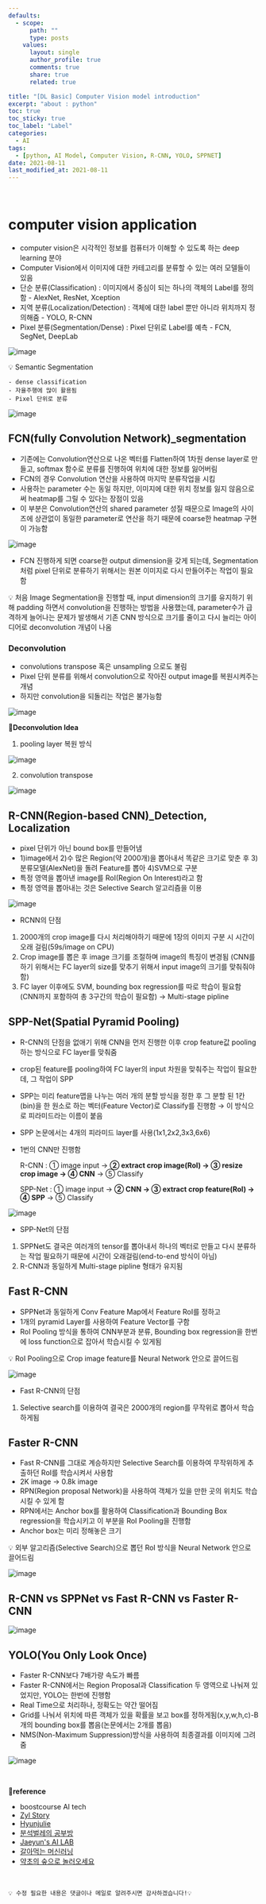 ```yaml
---
defaults:
  - scope:
      path: ""
      type: posts
    values:
      layout: single
      author_profile: true
      comments: true
      share: true
      related: true

title: "[DL Basic] Computer Vision model introduction"
excerpt: "about : python"
toc: true
toc_sticky: true
toc_label: "Label"
categories:
  - AI
tags:
  - [python, AI Model, Computer Vision, R-CNN, YOLO, SPPNET]
date: 2021-08-11
last_modified_at: 2021-08-11
---
```


<br>

# computer vision application

- computer vision은 시각적인 정보를 컴퓨터가 이해할 수 있도록 하는 deep learning 분야
- Computer Vision에서 이미지에 대한 카테고리를 분류할 수 있는 여러 모델들이 있음
- 단순 분류(Classification) : 이미지에서 중심이 되는 하나의 객체의 Label를 정의함 - AlexNet, ResNet, Xception
- 지역 분류(Localization/Detection) : 객체에 대한 label 뿐만 아니라 위치까지 정의해줌 - YOLO, R-CNN
- Pixel 분류(Segmentation/Dense) : Pixel 단위로 Label를 예측 - FCN, SegNet, DeepLab

![image](https://user-images.githubusercontent.com/77658029/129435013-cedee175-0928-411d-9b78-77959cfceaf2.png)

💡 Semantic Segmentation

    - dense classification
    - 자율주행에 많이 활용됨
    - Pixel 단위로 분류

![image](https://user-images.githubusercontent.com/77658029/129435184-37e7bf82-79af-4153-9843-46e263d1ec78.png)


## FCN(fully Convolution Network)_segmentation

- 기존에는 Convolution연산으로 나온 벡터를 Flatten하여 1차원 dense layer로 만들고, softmax 함수로 분류를 진행하여 위치에 대한 정보를 잃어버림
- FCN의 경우 Convolution 연산을 사용하여 마지막 분류작업을 시킴
- 사용하는 parameter 수는 동일 하지만, 이미지에 대한 위치 정보를 잃지 않음으로써 heatmap를 그릴 수 있다는 장점이 있음
- 이 부분은 Convolution연산의 shared parameter 성질 때문으로 Image의 사이즈에 상관없이 동일한 parameter로 연산을 하기 때문에 coarse한 heatmap 구현이 가능함

![image](https://user-images.githubusercontent.com/77658029/129475920-29b019fb-2b48-4ee8-9b42-a1df7b2478d0.png)

- FCN 진행하게 되면 coarse한 output dimension을 갖게 되는데, Segmentation 처럼 pixel 단위로 분류하기 위해서는 원본 이미지로 다시 만들어주는 작업이 필요함

💡 처음 Image Segmentation을 진행할 때, input dimension의 크기를 유지하기 위해 padding 하면서 convolution을 진행하는 방법을 사용했는데, parameter수가 급격하게 늘어나는 문제가 발생해서 기존 CNN 방식으로 크기를 줄이고 다시 늘리는 아이디어로 deconvolution 개념이 나옴


### Deconvolution

- convolutions transpose 혹은 unsampling 으로도 불림
- Pixel 단위 분류를 위해서 convolution으로 작아진 output image를 복원시켜주는 개념
- 하지만 convolution을 되돌리는 작업은 불가능함

![image](https://user-images.githubusercontent.com/77658029/129476754-f4260a27-e090-428c-bb4f-ec017b235bcc.png)

**📌Deconvolution Idea**

1. pooling layer 복원 방식

![image](https://user-images.githubusercontent.com/77658029/129476872-4b33a249-8729-4110-83e5-0584e2572f0e.png)

2. convolution transpose

![image](https://user-images.githubusercontent.com/77658029/129476966-69625ad7-b232-45ab-8bdb-e8152717ab30.png)



## R-CNN(Region-based CNN)_Detection, Localization

- pixel 단위가 아닌 bound box를 만들어냄
- 1)image에서 2)수 많은 Region(약 2000개)을 뽑아내서 똑같은 크기로 맞춘 후 3)분류모델(AlexNet)을 돌려 Feature를 뽑아 4)SVM으로 구분
- 특정 영역을 뽑아낸 image를 RoI(Region On Interest)라고 함
- 특정 영역을 뽑아내는 것은 Selective Search 알고리즘을 이용


![image](https://user-images.githubusercontent.com/77658029/129477391-2d20150a-f54b-4651-9ea7-70dc5eeda8d8.png)

- RCNN의 단점

1. 2000개의 crop image를 다시 처리해야하기 때문에 1장의 이미지 구분 시 시간이 오래 걸림(59s/image on CPU)
2. Crop image를 뽑은 후 image 크기를 조절하며 image의 특징이 변경됨
(CNN를 하기 위해서는 FC layer의 size를 맞추기 위해서 input image의 크기를 맞춰줘야함)
3. FC layer 이후에도 SVM, bounding box regression를 따로 학습이 필요함(CNN까지 포함하여 총 3구간의 학습이 필요함) → Multi-stage pipline


## SPP-Net(Spatial Pyramid Pooling)

- R-CNN의 단점을 없애기 위해 CNN을 먼저 진행한 이후 crop feature값 pooling 하는 방식으로 FC layer를 맞춰줌
- crop된 feature를 pooling하여 FC layer의 input 차원을 맞춰주는 작업이 필요한데, 그 작업이 SPP
- SPP는 미리 feature맵을 나누는 여러 개의 분할 방식을 정한 후 그 분할 된 1칸(bin)을 한 원소로 하는 벡터(Feature Vector)로 Classify를 진행함 → 이 방식으로 피라미드라는 이름이 붙음
- SPP 논문에서는 4개의 피라미드 layer를 사용(1x1,2x2,3x3,6x6)
- 1번의 CNN만 진행함

    R-CNN : ① image input → **② extract crop image(RoI) → ③ resize crop image → ④ CNN** → ⑤ Classify

    SPP-Net : ① image input → **② CNN → ③ extract crop feature(RoI) → ④ SPP** → ⑤ Classify

![image](https://user-images.githubusercontent.com/77658029/129479633-4a165da2-0744-47d7-8c27-d7a734e145cc.png)

- SPP-Net의 단점

1. SPPNet도 결국은 여러개의 tensor를 뽑아내서 하나의 벡터로 만들고 다시 분류하는 작업 필요하기 때문에 시간이 오래걸림(end-to-end 방식이 아님)
2. R-CNN과 동일하게 Multi-stage pipline 형태가 유지됨

## Fast R-CNN

- SPPNet과 동일하게 Conv Feature Map에서 Feature RoI를 정하고
- 1개의 pyramid Layer를 사용하여 Feature Vector를 구함
- RoI Pooling 방식을 통하여 CNN부분과 분류, Bounding box regression을 한번에 loss function으로 잡아서 학습시킬 수 있게됨

💡 RoI Pooling으로 Crop image feature를 Neural Network 안으로 끌어드림

![image](https://user-images.githubusercontent.com/77658029/129481619-c2da7843-9fbd-418f-b52c-c9d501c03978.png)

- Fast R-CNN의 단점

1. Selective search를 이용하여 결국은 2000개의 region를 무작위로 뽑아서 학습하게됨

## Faster R-CNN

- Fast R-CNN를 그대로 계승하지만 Selective Search를 이용하여 무작위하게 추출하던 RoI를 학습시켜서 사용함
- 2K image → 0.8k image
- RPN(Region proposal Network)을 사용하여 객체가 있을 만한 곳의 위치도 학습시킬 수 있게 함
- RPN에서는 Anchor box를 활용하여 Classification과 Bounding Box regression을 학습시키고 이 부분을 RoI Pooling을 진행함
- Anchor box는 미리 정해놓은 크기

💡 외부 알고리즘(Selective Search)으로 뽑던 RoI 방식을 Neural Network 안으로 끌어드림

![image](https://user-images.githubusercontent.com/77658029/129484185-0439fe64-01bd-48ea-9ec5-b5eb73346d5d.png)


## R-CNN vs SPPNet vs Fast R-CNN vs Faster R-CNN

![image](https://user-images.githubusercontent.com/77658029/129484941-e391370d-1d31-4380-9b93-d3c4254091ee.png)

## YOLO(You Only Look Once)

- Faster R-CNN보다 7배가량 속도가 빠름
- Faster R-CNN에서는 Region Proposal과 Classification 두 영역으로 나눠져 있었지만, YOLO는 한번에 진행함
- Real Time으로 처리하나, 정확도는 약간 떨어짐 
- Grid를 나눠서 위치에 따른 객체가 있을 확률을 보고 box를 정하게됨(x,y,w,h,c)-B개의 bounding box를 뽑음(논문에서는 2개를 뽑음)
- NMS(Non-Maximum Suppression)방식을 사용하여 최종결과를 이미지에 그려줌

![image](https://user-images.githubusercontent.com/77658029/129485947-eda52b4c-6902-41bf-b9ee-acff2781d944.png)

<br>

**📌reference**
- boostcourse AI tech
- [Zyl Story](https://medium.com/zylapp/review-of-deep-learning-algorithms-for-object-detection-c1f3d437b852)
- [Hyunjulie](https://medium.com/hyunjulie/1%ED%8E%B8-semantic-segmentation-%EC%B2%AB%EA%B1%B8%EC%9D%8C-4180367ec9cb)
- [분석벌레의 공부방](https://analysisbugs.tistory.com/104)
- [Jaeyun's AI LAB](https://m.blog.naver.com/jaeyoon_95/221785990158)
- [갈아먹는 머신러닝](https://yeomko.tistory.com/17?category=888201)
- [약초의 숲으로 놀러오세요](https://herbwood.tistory.com/10)


<br>

```
💡 수정 필요한 내용은 댓글이나 메일로 알려주시면 감사하겠습니다!💡 
```
